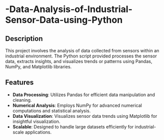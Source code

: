 # -Data-Analysis-of-Industrial-Sensor-Data-using-Python

## Description
This project involves the analysis of data collected from sensors within an industrial environment. The Python script provided processes the sensor data, extracts insights, and visualizes trends or patterns using Pandas, NumPy, and Matplotlib libraries.

## Features
- **Data Processing**: Utilizes Pandas for efficient data manipulation and cleaning.
- **Numerical Analysis**: Employs NumPy for advanced numerical computations and statistical analysis.
- **Data Visualization**: Visualizes sensor data trends using Matplotlib for insightful visualization.
- **Scalable**: Designed to handle large datasets efficiently for industrial-scale applications.
